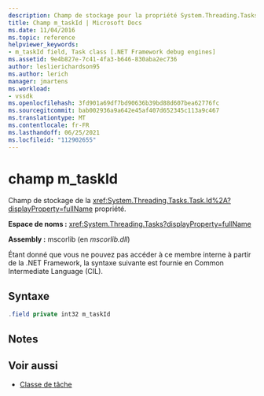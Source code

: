 ```yaml
---
description: Champ de stockage pour la propriété System.Threading.Tasks.Task.Id.
title: Champ m_taskId | Microsoft Docs
ms.date: 11/04/2016
ms.topic: reference
helpviewer_keywords:
- m_taskId field, Task class [.NET Framework debug engines]
ms.assetid: 9e4b827e-7c41-4fa3-b646-830aba2ec736
author: leslierichardson95
ms.author: lerich
manager: jmartens
ms.workload:
- vssdk
ms.openlocfilehash: 3fd901a69df7bd90636b39bd88d607bea62776fc
ms.sourcegitcommit: bab002936a9a642e45af407d652345c113a9c467
ms.translationtype: MT
ms.contentlocale: fr-FR
ms.lasthandoff: 06/25/2021
ms.locfileid: "112902655"
---
```

# <a name="m_taskid-field"></a>champ m_taskId
Champ de stockage de la <xref:System.Threading.Tasks.Task.Id%2A?displayProperty=fullName> propriété.

 **Espace de noms :** <xref:System.Threading.Tasks?displayProperty=fullName>

 **Assembly :** mscorlib (en *mscorlib.dll*)

 Étant donné que vous ne pouvez pas accéder à ce membre interne à partir de la .NET Framework, la syntaxe suivante est fournie en Common Intermediate Language (CIL).

## <a name="syntax"></a>Syntaxe

```csharp
.field private int32 m_taskId
```

## <a name="remarks"></a>Notes

## <a name="see-also"></a>Voir aussi
- [Classe de tâche](../../extensibility/debugger/task-class-internal-members.md)
